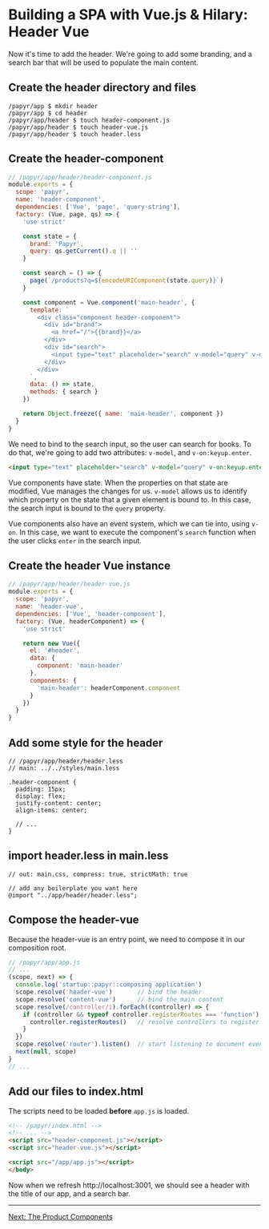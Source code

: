 Building a SPA with Vue.js & Hilary: Header Vue
===============================================
Now it's time to add the header. We're going to add some branding, and a search bar that will be used to populate the main content.

## Create the header directory and files

```Shell
/papyr/app $ mkdir header
/papyr/app $ cd header
/papyr/app/header $ touch header-component.js
/papyr/app/header $ touch header-vue.js
/papyr/app/header $ touch header.less
```

## Create the header-component

```JavaScript
// /papyr/app/header/header-component.js
module.exports = {
  scope: 'papyr',
  name: 'header-component',
  dependencies: ['Vue', 'page', 'query-string'],
  factory: (Vue, page, qs) => {
    'use strict'

    const state = {
      brand: 'Papyr',
      query: qs.getCurrent().q || ''
    }

    const search = () => {
      page(`/products?q=${encodeURIComponent(state.query)}`)
    }

    const component = Vue.component('main-header', {
      template: `
        <div class="component header-component">
          <div id="brand">
            <a href="/">{{brand}}</a>
          </div>
          <div id="search">
            <input type="text" placeholder="search" v-model="query" v-on:keyup.enter="search">
          </div>
        </div>
      `,
      data: () => state,
      methods: { search }
    })

    return Object.freeze({ name: 'main-header', component })
  }
}
```

We need to bind to the search input, so the user can search for books. To do that, we're going to add two attributes: `v-model`, and `v-on:keyup.enter`.

```HTML
<input type="text" placeholder="search" v-model="query" v-on:keyup.enter="search">
```

Vue components have state. When the properties on that state are modified, Vue manages the changes for us. `v-model` allows us to identify which property on the state that a given element is bound to. In this case, the search input is bound to the `query` property.

Vue components also have an event system, which we can tie into, using `v-on`. In this case, we want to execute the component's `search` function when the user clicks `enter` in the search input.

## Create the header Vue instance

```JavaScript
// /papyr/app/header/header-vue.js
module.exports = {
  scope: 'papyr',
  name: 'header-vue',
  dependencies: ['Vue', 'header-component'],
  factory: (Vue, headerComponent) => {
    'use strict'

    return new Vue({
      el: '#header',
      data: {
        component: 'main-header'
      },
      components: {
        'main-header': headerComponent.component
      }
    })
  }
}
```

## Add some style for the header

```LESS
// /papyr/app/header/header.less
// main: ../../styles/main.less

.header-component {
  padding: 15px;
  display: flex;
  justify-content: center;
  align-items: center;

  // ...
}
```

## import header.less in main.less

```LESS
// out: main.css, compress: true, strictMath: true

// add any boilerplate you want here
@import "../app/header/header.less";
```

## Compose the header-vue
Because the header-vue is an entry point, we need to compose it in our composition root.

```JavaScript
// /papyr/app/app.js
// ...
(scope, next) => {
  console.log('startup::papyr::composing application')
  scope.resolve('header-vue')       // bind the header
  scope.resolve('content-vue')      // bind the main content
  scope.resolve(/controller/i).forEach((controller) => {
    if (controller && typeof controller.registerRoutes === 'function') {
      controller.registerRoutes()   // resolve controllers to register routes
    }
  })
  scope.resolve('router').listen()  // start listening to document events
  next(null, scope)
}
// ...
```

## Add our files to index.html

The scripts need to be loaded **before** `app.js` is loaded.

```HTML
<!-- /papyr/index.html -->
<!-- ... -->
<script src="header-component.js"></script>
<script src="header-vue.js"></script>

<script src="/app/app.js"></script>
</body>
```

Now when we refresh http://localhost:3001, we should see a header with the title of our app, and a search bar.

---
[Next: The Product Components](./product-components.md)
